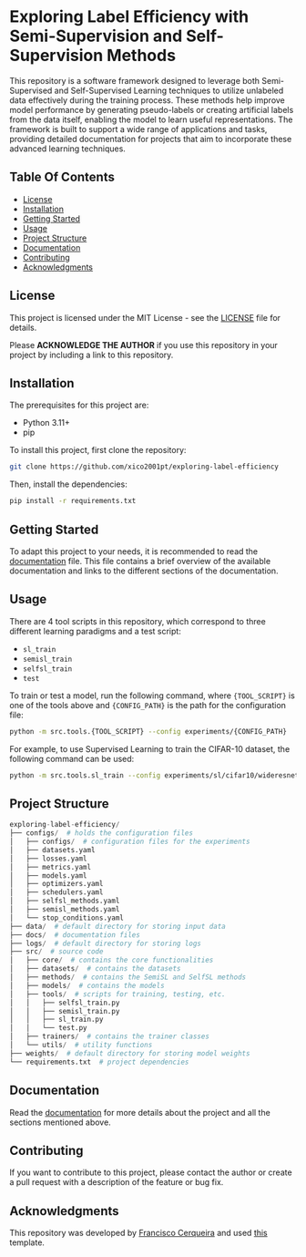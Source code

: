# Exploring Label Efficiency with Semi-Supervision and Self-Supervision Methods

This repository is a software framework designed to leverage both Semi-Supervised and Self-Supervised Learning techniques to utilize unlabeled data effectively during the training process. These methods help improve model performance by generating pseudo-labels or creating artificial labels from the data itself, enabling the model to learn useful representations. The framework is built to support a wide range of applications and tasks, providing detailed documentation for projects that aim to incorporate these advanced learning techniques.

## Table Of Contents

- [License](#license)
- [Installation](#installation)
- [Getting Started](#getting-started)
- [Usage](#usage)
- [Project Structure](#project-structure)
- [Documentation](#documentation)
- [Contributing](#contributing)
- [Acknowledgments](#acknowledgments)

## License

This project is licensed under the MIT License - see the [LICENSE](LICENSE) file for details.

Please **ACKNOWLEDGE THE AUTHOR** if you use this repository in your project by including a link to this repository.

## Installation

The prerequisites for this project are:

- Python 3.11+
- pip

To install this project, first clone the repository:

```bash
git clone https://github.com/xico2001pt/exploring-label-efficiency
```

Then, install the dependencies:

```bash
pip install -r requirements.txt
```

## Getting Started

To adapt this project to your needs, it is recommended to read the [documentation](docs/README.md) file. This file contains a brief overview of the available documentation and links to the different sections of the documentation.

## Usage

There are 4 tool scripts in this repository, which correspond to three different learning paradigms and a test script:
- `sl_train`
- `semisl_train`
- `selfsl_train`
- `test`

To train or test a model, run the following command, where `{TOOL_SCRIPT}` is one of the tools above and `{CONFIG_PATH}` is the path for the configuration file:

```bash
python -m src.tools.{TOOL_SCRIPT} --config experiments/{CONFIG_PATH}
```

For example, to use Supervised Learning to train the CIFAR-10 dataset, the following command can be used:

```bash
python -m src.tools.sl_train --config experiments/sl/cifar10/wideresnet/sl_cifar10_wideresnet.yaml
```

## Project Structure

```python
exploring-label-efficiency/
├── configs/  # holds the configuration files
│   ├── configs/  # configuration files for the experiments
│   ├── datasets.yaml
│   ├── losses.yaml
│   ├── metrics.yaml
│   ├── models.yaml
│   ├── optimizers.yaml
│   ├── schedulers.yaml
│   ├── selfsl_methods.yaml
│   ├── semisl_methods.yaml
│   └── stop_conditions.yaml
├── data/  # default directory for storing input data
├── docs/  # documentation files
├── logs/  # default directory for storing logs
├── src/  # source code
│   ├── core/  # contains the core functionalities
│   ├── datasets/  # contains the datasets
│   ├── methods/  # contains the SemiSL and SelfSL methods
│   ├── models/  # contains the models
│   ├── tools/  # scripts for training, testing, etc.
│   │   ├── selfsl_train.py
│   │   ├── semisl_train.py
│   │   ├── sl_train.py
│   │   └── test.py
│   ├── trainers/  # contains the trainer classes
│   └── utils/  # utility functions
├── weights/  # default directory for storing model weights
└── requirements.txt  # project dependencies
```

## Documentation

Read the [documentation](docs/README.md) for more details about the project and all the sections mentioned above.


## Contributing

If you want to contribute to this project, please contact the author or create a pull request with a description of the feature or bug fix.

## Acknowledgments

This repository was developed by [Francisco Cerqueira](https://github.com/xico2001pt) and used [this](https://github.com/xico2001pt/pytorch-project-template) template.
